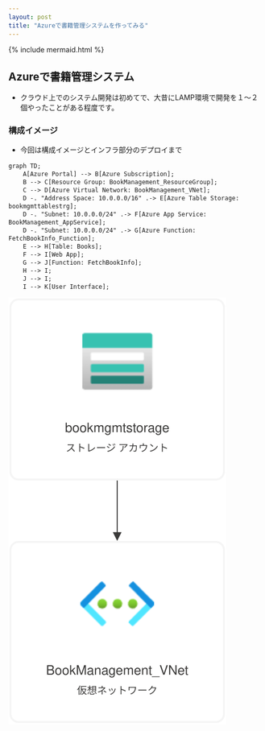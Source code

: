 ```yaml
---
layout: post
title: "Azureで書籍管理システムを作ってみる"
---
```


{% include mermaid.html %}

## Azureで書籍管理システム

- クラウド上でのシステム開発は初めてで、大昔にLAMP環境で開発を１～２個やったことがある程度です。

### 構成イメージ

- 今回は構成イメージとインフラ部分のデプロイまで

```mermaid!
graph TD;
    A[Azure Portal] --> B[Azure Subscription];
    B --> C[Resource Group: BookManagement_ResourceGroup];
    C --> D[Azure Virtual Network: BookManagement_VNet];
    D -. "Address Space: 10.0.0.0/16" .-> E[Azure Table Storage: bookmgmttablestrg];
    D -. "Subnet: 10.0.0.0/24" .-> F[Azure App Service: BookManagement_AppService];
    D -. "Subnet: 10.0.0.0/24" .-> G[Azure Function: FetchBookInfo_Function];
    E --> H[Table: Books];
    F --> I[Web App];
    G --> J[Function: FetchBookInfo];
    H --> I;
    J --> I;
    I --> K[User Interface];
```

![リソース ビジュアライザー](/_posts/BookManagement_ResourceGroup.svg)
